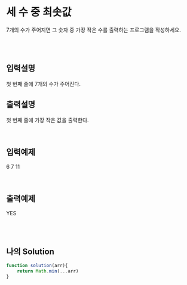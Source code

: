 # 세 수 중 최솟값
7개의 수가 주어지면 그 숫자 중 가장 작은 수를 출력하는 프로그램을 작성하세요.

<br/>
<br/>

## 입력설명
첫 번째 줄에 7개의 수가 주어진다.

## 출력설명
첫 번째 줄에 가장 작은 값을 출력한다.


<br/>

## 입력예제
6 7 11

<br/>

## 출력예제
YES

<br/>
<br/>

## 나의 Solution
```javascript
function solution(arr){
    return Math.min(...arr)
}
```